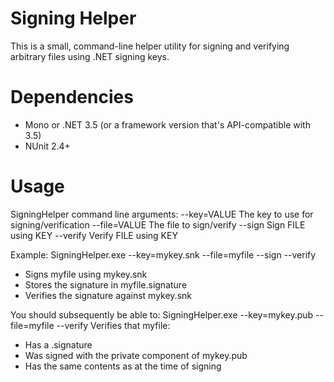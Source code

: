 Signing Helper
=======================

This is a small, command-line helper utility for signing and verifying
arbitrary files using .NET signing keys.

Dependencies
============

 * Mono or .NET 3.5 (or a framework version that's API-compatible with 3.5)
 * NUnit 2.4+

Usage
=====

SigningHelper command line arguments:
	--key=VALUE            The key to use for signing/verification
	--file=VALUE           The file to sign/verify
	--sign                 Sign FILE using KEY
	--verify               Verify FILE using KEY

Example: 
	SigningHelper.exe --key=mykey.snk --file=myfile --sign --verify
 * Signs myfile using mykey.snk
 * Stores the signature in myfile.signature
 * Verifies the signature against mykey.snk

You should subsequently be able to:
	SigningHelper.exe --key=mykey.pub --file=myfile --verify
Verifies that myfile:
 * Has a .signature
 * Was signed with the private component of mykey.pub
 * Has the same contents as at the time of signing

